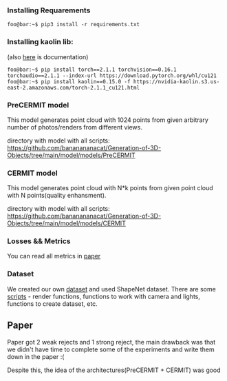 ### Installing Requarements

```console
foo@bar:~$ pip3 install -r requirements.txt
```

### Installing kaolin lib:
(also [here](https://kaolin.readthedocs.io/en/latest/index.html) is documentation)
```console
foo@bar:~$ pip install torch==2.1.1 torchvision==0.16.1 torchaudio==2.1.1 --index-url https://download.pytorch.org/whl/cu121
foo@bar:~$ pip install kaolin==0.15.0 -f https://nvidia-kaolin.s3.us-east-2.amazonaws.com/torch-2.1.1_cu121.html
```

### PreCERMIT model

This model generates point cloud with 1024 points from given arbitrary number of photos/renders from different views.

directory with model with all scripts: https://github.com/bananananacat/Generation-of-3D-Objects/tree/main/model/models/PreCERMIT

### CERMIT model

This model generates point cloud with N*k points from given point cloud with N points(quality enhansment).

directory with model with all scripts: https://github.com/bananananacat/Generation-of-3D-Objects/tree/main/model/models/CERMIT

### Losses && Metrics

You can read all metrics in [paper](https://github.com/bananananacat/Generation-of-3D-Objects/blob/main/Paper.pdf)

### Dataset

We created our own [dataset](https://github.com/bananananacat/Generation-of-3D-Objects/blob/main/model/data/datasets.md) and used ShapeNet dataset.
There are some [scripts](https://github.com/bananananacat/Generation-of-3D-Objects/tree/main/model/data/data_collection) - render functions, functions to work with camera and lights, functions to create dataset, etc.

## Paper

Paper got 2 weak rejects and 1 strong reject, the main drawback was that we didn't have time to complete some of the experiments and write them down in the paper :(

Despite this, the idea of ​​the architectures(PreCERMIT + CERMIT) was good
